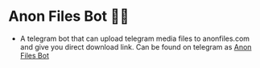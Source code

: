 # Anon Files Bot 👨‍💻

- A telegram bot that can upload telegram media files to anonfiles.com and give you direct download link. Can be found on telegram as [Anon Files Bot](https://t.me/JEAnonFilesBot)
